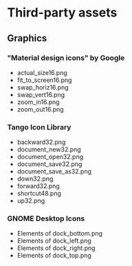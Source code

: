 # Third-party assets

## Graphics

### "Material design icons" by Google

- actual_size16.png
- fit_to_screen16.png
- swap_horiz16.png
- swap_vert16.png
- zoom_in16.png
- zoom_out16.png

### Tango Icon Library

- backward32.png
- document_new32.png
- document_open32.png
- document_save32.png
- document_save_as32.png
- down32.png
- forward32.png
- shortcut48.png
- up32.png

### GNOME Desktop Icons

- Elements of dock_bottom.png
- Elements of dock_left.png
- Elements of dock_right.png
- Elements of dock_top.png
